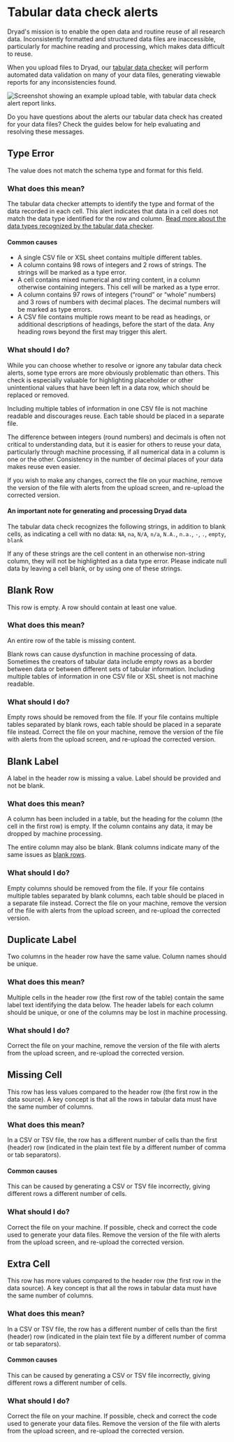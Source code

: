 # Tabular data check alerts

Dryad's mission is to enable the open data and routine reuse of all research data. Inconsistently formatted and structured data files are inaccessible, particularly for machine reading and processing, which makes data difficult to reuse.

When you upload files to Dryad, our [tabular data checker](/stash/submission_process#tabular-data-check) will perform automated data validation on many of your data files, generating viewable reports for any inconsistencies found.

<img src="/images/tabular_data_check.png" alt="Screenshot showing an example upload table, with tabular data check alert report links." />

Do you have questions about the alerts our tabular data check has created for your data files? Check the guides below for help evaluating and resolving these messages.
 
## Type Error

<p class="error-example">The value does not match the schema type and format for this field.</p>

### What does this mean?

The tabular data checker attempts to identify the type and format of the data recorded in each cell. This alert indicates that data in a cell does not match the data type identified for the row and column. [Read more about the data types recognized by the tabular data checker](https://specs.frictionlessdata.io/table-schema/#types-and-formats).
  
#### Common causes

- A single CSV file or XSL sheet contains multiple different tables.
- A column contains 98 rows of integers and 2 rows of strings. The strings will be marked as a type error.
- A cell contains mixed numerical and string content, in a column otherwise containing integers. This cell will be marked as a type error.
- A column contains 97 rows of integers (“round” or “whole” numbers) and 3 rows of numbers with decimal places. The decimal numbers will be marked as type errors.
- A CSV file contains multiple rows meant to be read as headings, or additional descriptions of headings, before the start of the data. Any heading rows beyond the first may trigger this alert.


### What should I do?

While you can choose whether to resolve or ignore any tabular data check alerts, some type errors are more obviously problematic than others. This check is especially valuable for highlighting placeholder or other unintentional values that have been left in a data row, which should be replaced or removed. 

Including multiple tables of information in one CSV file is not machine readable and discourages reuse. Each table should be placed in a separate file.

The difference between integers (round numbers) and decimals is often not critical to understanding data, but it is easier for others to reuse your data, particularly through machine processing, if all numerical data in a column is one or the other. Consistency in the number of decimal places of your data makes reuse even easier.

If you wish to make any changes, correct the file on your machine, remove the version of the file with alerts from the upload screen, and re-upload the corrected version.

<div class="callout">
<h4>An important note for generating and processing Dryad data</h4><p>The tabular data check recognizes the following strings, in addition to blank cells, as indicating a cell with no data: <code>NA</code>, <code>na</code>, <code>N/A</code>, <code>n/a</code>, <code>N.A.</code>, <code>n.a.</code>, <code>-</code>, <code>.</code>, <code>empty</code>, <code>blank</code>
<p>If any of these strings are the cell content in an otherwise non-string column, they will not be highlighted as a data type error. Please indicate null data by leaving a cell blank, or by using one of these strings.
</div>

## Blank Row

<p class="error-example">This row is empty. A row should contain at least one value.</p>

### What does this mean?

An entire row of the table is missing content.

Blank rows can cause dysfunction in machine processing of data. Sometimes the creators of tabular data include empty rows as a border between data or between different sets of tabular information. Including multiple tables of information in one CSV file or XSL sheet is not machine readable.

### What should I do?

Empty rows should be removed from the file. If your file contains multiple tables separated by blank rows, each table should be placed in a separate file instead. Correct the file on your machine, remove the version of the file with alerts from the upload screen, and re-upload the corrected version.


## Blank Label

<p class="error-example">A label in the header row is missing a value. Label should be provided and not be blank.</p>

### What does this mean?

A column has been included in a table, but the heading for the column (the cell in the first row) is empty. If the column contains any data, it may be dropped by machine processing.

The entire column may also be blank. Blank columns indicate many of the same issues as [blank rows](#blank-row).

### What should I do?

Empty columns should be removed from the file. If your file contains multiple tables separated by blank columns, each table should be placed in a separate file instead. Correct the file on your machine, remove the version of the file with alerts from the upload screen, and re-upload the corrected version.


## Duplicate Label

<p class="error-example">Two columns in the header row have the same value. Column names should be unique.</p>

### What does this mean?

Multiple cells in the header row (the first row of the table) contain the same label text identifying the data below. The header labels for each column should be unique, or one of the columns may be lost in machine processing.

### What should I do?

Correct the file on your machine, remove the version of the file with alerts from the upload screen, and re-upload the corrected version.


## Missing Cell

<p class="error-example">This row has less values compared to the header row (the first row in the data source). A key concept is that all the rows in tabular data must have the same number of columns.</p>

### What does this mean?

In a CSV or TSV file, the row has a different number of cells than the first (header) row (indicated in the plain text file by a different number of comma or tab separators).

#### Common causes

This can be caused by generating a CSV or TSV file incorrectly, giving different rows a different number of cells.

### What should I do?

Correct the file on your machine. If possible, check and correct the code used to generate your data files. Remove the version of the file with alerts from the upload screen, and re-upload the corrected version.


## Extra Cell

<p class="error-example">This row has more values compared to the header row (the first row in the data source). A key concept is that all the rows in tabular data must have the same number of columns.</p>

### What does this mean?

In a CSV or TSV file, the row has a different number of cells than the first (header) row (indicated in the plain text file by a different number of comma or tab separators).

#### Common causes

This can be caused by generating a CSV or TSV file incorrectly, giving different rows a different number of cells.

### What should I do?

Correct the file on your machine. If possible, check and correct the code used to generate your data files. Remove the version of the file with alerts from the upload screen, and re-upload the corrected version.
